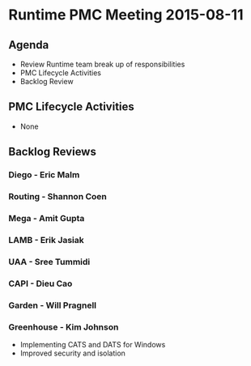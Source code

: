 # Runtime PMC Meeting 2015-08-11

## Agenda
* Review Runtime team break up of responsibilities
* PMC Lifecycle Activities
* Backlog Review

## PMC Lifecycle Activities
* None

## Backlog Reviews

### Diego - Eric Malm


### Routing - Shannon Coen

### Mega - Amit Gupta

### LAMB - Erik Jasiak

### UAA - Sree Tummidi

### CAPI - Dieu Cao

### Garden - Will Pragnell

### Greenhouse - Kim Johnson
* Implementing CATS and DATS for Windows
* Improved security and isolation
